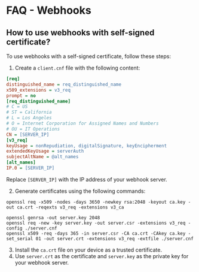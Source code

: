 # FAQ - Webhooks

## How to use webhooks with self-signed certificate?

To use webhooks with a self-signed certificate, follow these steps:

1. Create a `client.cnf` file with the following content:

```ini
[req]
distinguished_name = req_distinguished_name
x509_extensions = v3_req
prompt = no
[req_distinguished_name]
# C = US
# ST = California
# L = Los Angeles
# O = Internet Corporation for Assigned Names and Numbers
# OU = IT Operations
CN = [SERVER_IP]
[v3_req]
keyUsage = nonRepudiation, digitalSignature, keyEncipherment
extendedKeyUsage = serverAuth
subjectAltName = @alt_names
[alt_names]
IP.0 = [SERVER_IP]
```

Replace `[SERVER_IP]` with the IP address of your webhook server.

2. Generate certificates using the following commands:

```shell
openssl req -x509 -nodes -days 3650 -newkey rsa:2048 -keyout ca.key -out ca.crt -reqexts v3_req -extensions v3_ca

openssl genrsa -out server.key 2048
openssl req -new -key server.key -out server.csr -extensions v3_req -config ./server.cnf
openssl x509 -req -days 365 -in server.csr -CA ca.crt -CAkey ca.key -set_serial 01 -out server.crt -extensions v3_req -extfile ./server.cnf
```

3. Install the `ca.crt` file on your device as a trusted certificate.
4. Use `server.crt` as the certificate and `server.key` as the private key for your webhook server.

